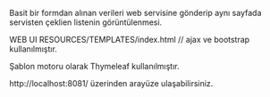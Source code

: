 Basit bir formdan alınan verileri web servisine gönderip aynı sayfada servisten çeklien listenin görüntülenmesi.


WEB UI RESOURCES/TEMPLATES/index.html
// ajax ve bootstrap kullanılmıştır.

Şablon motoru olarak Thymeleaf kullanılmıştır.

http://localhost:8081/ üzerinden arayüze ulaşabilirsiniz.
